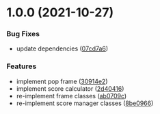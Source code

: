 # 1.0.0 (2021-10-27)


### Bug Fixes

* update dependencies ([07cd7a6](https://github.com/perfect-game/score-calculator/commit/07cd7a6460da73550dc7fc8a7af8c1b2e94eeffa))


### Features

* implement pop frame ([30914e2](https://github.com/perfect-game/score-calculator/commit/30914e277a883d2d0a5d6c80468eb9eb79ea0d44))
* implement score calculator ([2d40416](https://github.com/perfect-game/score-calculator/commit/2d404165446249d8a5cd754df5d5cb0162a26193))
* re-implement frame classes ([ab0709c](https://github.com/perfect-game/score-calculator/commit/ab0709c6baada579031a8546043a92a580b20450))
* re-implement score manager classes ([8be0966](https://github.com/perfect-game/score-calculator/commit/8be0966d107672eb303db1a23269f2d06e836ddb))

